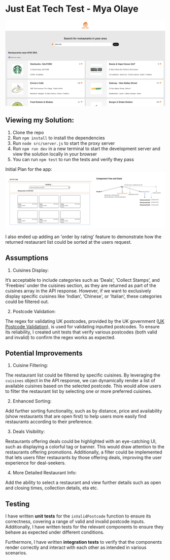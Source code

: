 # Just Eat Tech Test - Mya Olaye

![Preview](./src/assets/Just%20Eat%20Tech%20Task%20-%20Preview.png)

## Viewing my Solution:
1. Clone the repo
2. Run `npm install` to install the dependencies
3. Run  `node src/server.js` to start the proxy server 
4. Run `npm run dev` in a new terminal to start the development server and view the solution locally in your browser
5. You can run `npm test` to run the tests and verify they pass


Initial Plan for the app:
![Just Eat Tech Challenge Plan](src/assets/Just%20Eat%20Tech%20Challenge%20-%20Plan.jpg)


I also ended up adding an 'order by rating' feature to demonstrate how the returned restaurant list could be sorted at the users request. 

## Assumptions

1. Cuisines Display:
   
It’s acceptable to include categories such as ‘Deals’, ‘Collect Stamps’, and ‘Freebies’ under the cuisines section, as they are returned as part of the cuisines array in the API response. However, if we want to exclusively display specific cuisines like ‘Indian’, ‘Chinese’, or ‘Italian’, these categories could be filtered out.

2. Postcode Validation:
   
The regex for validating UK postcodes, provided by the UK government ([UK Postcode Validation](https://assets.publishing.service.gov.uk/media/5a7f3ff4ed915d74e33f5438/Bulk_Data_Transfer_-_additional_validation_valid_from_12_November_2015.pdf)), is used for validating inputted postcodes. To ensure its reliability, I created unit tests that verify various postcodes (both valid and invalid) to confirm the regex works as expected.


## Potential Improvements

1. Cuisine Filtering:

The restaurant list could be filtered by specific cuisines. By leveraging the `cuisines` object in the API response, we can dynamically render a list of available cuisines based on the selected postcode. This would allow users to filter the restaurant list by selecting one or more preferred cuisines.

2. Enhanced Sorting:
   
Add further sorting functionality, such as by distance, price and availability (show restaurants that are open first) to help users more easily find restaurants according to their preference. 

3. Deals Visibility:
   
Restaurants offering deals could be highlighted with an eye-catching UI, such as displaying a colorful tag or banner. This would draw attention to the restaurants offering promotions. Additionally, a filter could be implemented that lets users filter restaurants by those offering deals, improving the user experience for deal-seekers.

4. More Detailed Restaurant Info:
   
Add the ability to select a restaurant and view further details such as open and closing times, collection details, eta etc. 

## Testing
I have written **unit tests** for the `isValidPostcode` function to ensure its correctness, covering a range of valid and invalid postcode inputs. Additionally, I have written tests for the relevant components to ensure they behave as expected under different conditions.

Furthermore, I have written **integration tests** to verify that the components render correctly and interact with each other as intended in various scenarios.
